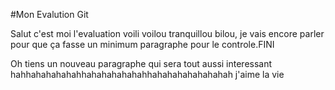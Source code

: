 #Mon Evalution Git

Salut c'est moi l'evaluation voili voilou tranquillou bilou, je vais encore parler pour que ça fasse un minimum paragraphe pour le controle.FINI

Oh tiens un nouveau paragraphe qui sera tout aussi interessant hahhahahahahahhahahahahahahhahahahahahahahah j'aime la vie 
